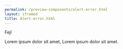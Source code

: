 ```yaml
--- 
permalink: /preview-components/alert-error.html
layout: iframed 
title: Alert-error.html
---
```

<div class="alert alert-error" role="alert">
    <div class="alert-body">
        <p class="alert-heading">Fejl</p>
        <p class="alert-text">Lorem ipsum dolor sit amet, Lorem ipsum dolor
            sit amet.</p>
    </div>
</div>